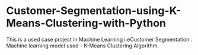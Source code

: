 # Customer-Segmentation-using-K-Means-Clustering-with-Python
This is a used case project in Machine Learning i.eCustomer Segmentation . Machine learning model used -  K-Means Clustering Algorithm.
